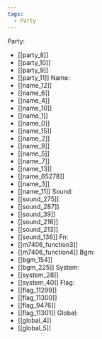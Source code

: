 ```yaml
---
tags:
  - Party
---
```

Party:
- [[party_8]]
- [[party_10]]
- [[party_9]]
- [[party_11]]
Name:
- [[name_12]]
- [[name_6]]
- [[name_4]]
- [[name_10]]
- [[name_1]]
- [[name_0]]
- [[name_15]]
- [[name_2]]
- [[name_9]]
- [[name_5]]
- [[name_7]]
- [[name_13]]
- [[name_65278]]
- [[name_3]]
- [[name_11]]
Sound:
- [[sound_275]]
- [[sound_287]]
- [[sound_39]]
- [[sound_216]]
- [[sound_213]]
- [[sound_136]]
Fn:
- [[m7406_function3]]
- [[m7406_function4]]
Bgm:
- [[bgm_154]]
- [[bgm_225]]
System:
- [[system_28]]
- [[system_40]]
Flag:
- [[flag_11299]]
- [[flag_11300]]
- [[flag_9476]]
- [[flag_11301]]
Global:
- [[global_4]]
- [[global_5]]

